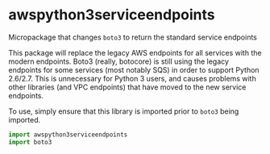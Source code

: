 # awspython3serviceendpoints
Micropackage that changes `boto3` to return the standard service endpoints

This package will replace the legacy AWS endpoints for all services with
the modern endpoints. Boto3 (really, botocore) is still using the legacy
endpoints for some services (most notably SQS) in order to support Python
2.6/2.7. This is unnecessary for Python 3 users, and causes problems with
other libraries (and VPC endpoints) that have moved to the new service
endpoints.

To use, simply ensure that this library is imported prior to `boto3` being
imported.

```python
import awspython3serviceendpoints
import boto3
```
